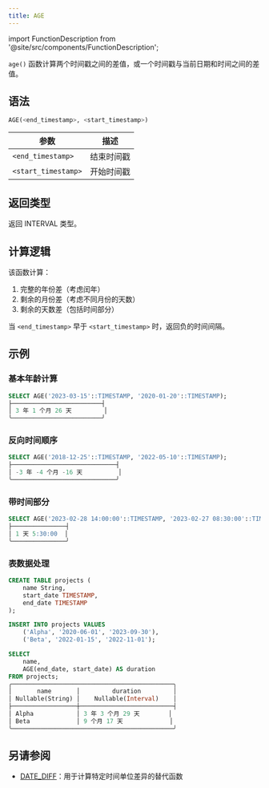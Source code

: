 ```yaml
---
title: AGE
---
```

import FunctionDescription from '@site/src/components/FunctionDescription';

<FunctionDescription description="Introduced or updated: v1.2.756"/>

`age()` 函数计算两个时间戳之间的差值，或一个时间戳与当前日期和时间之间的差值。

## 语法

```sql
AGE(<end_timestamp>, <start_timestamp>)
```

| 参数            | 描述                                                                 |
|----------------------|-----------------------------------------------------------------------------|
| `<end_timestamp>`   | 结束时间戳                                       |
| `<start_timestamp>` | 开始时间戳                                |

## 返回类型

返回 INTERVAL 类型。

## 计算逻辑

该函数计算：
1. 完整的年份差（考虑闰年）
2. 剩余的月份差（考虑不同月份的天数）
3. 剩余的天数差（包括时间部分）

当 `<end_timestamp>` 早于 `<start_timestamp>` 时，返回负的时间间隔。

## 示例

### 基本年龄计算
```sql
SELECT AGE('2023-03-15'::TIMESTAMP, '2020-01-20'::TIMESTAMP);
├─────────────────────────┤
│ 3 年 1 个月 26 天         │
╰─────────────────────────╯
```

### 反向时间顺序
```sql
SELECT AGE('2018-12-25'::TIMESTAMP, '2022-05-10'::TIMESTAMP);
├─────────────────────────────┤
│ -3 年 -4 个月 -16 天          │
╰─────────────────────────────╯
```

### 带时间部分
```sql
SELECT AGE('2023-02-28 14:00:00'::TIMESTAMP, '2023-02-27 08:30:00'::TIMESTAMP);
├───────────────┤
│ 1 天 5:30:00  │
╰───────────────╯
```

### 表数据处理
```sql
CREATE TABLE projects (
    name String,
    start_date TIMESTAMP,
    end_date TIMESTAMP
);

INSERT INTO projects VALUES
    ('Alpha', '2020-06-01', '2023-09-30'),
    ('Beta', '2022-01-15', '2022-11-01');

SELECT 
    name,
    AGE(end_date, start_date) AS duration
FROM projects;
╭─────────────────────────────────────────────╮
│       name       │         duration         │
│ Nullable(String) │    Nullable(Interval)    │
├──────────────────┼──────────────────────────┤
│ Alpha            │ 3 年 3 个月 29 天        │
│ Beta             │ 9 个月 17 天             │
╰─────────────────────────────────────────────╯
```


## 另请参阅

- [DATE_DIFF](date-diff.md)：用于计算特定时间单位差异的替代函数